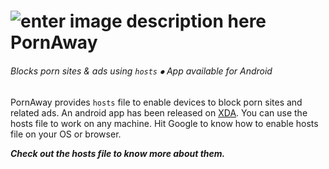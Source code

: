 # ![enter image description here](https://dl.dropboxusercontent.com/s/99euvrvk1gcybw2/pornaway_icon_heading_x32.png "pornaway-icon") PornAway
###### Blocks porn sites & ads using `hosts` ⦁ App available for Android

PornAway provides `hosts` file to enable devices to block porn sites and related ads. An android app has been released on [XDA](https://forum.xda-developers.com/android/apps-games/root-pornaway-block-porn-sites-t3460036). You can use the hosts file to work on any machine. Hit Google to know how to enable hosts file on your OS or browser.



***Check out the hosts file to know more about them.*** 
